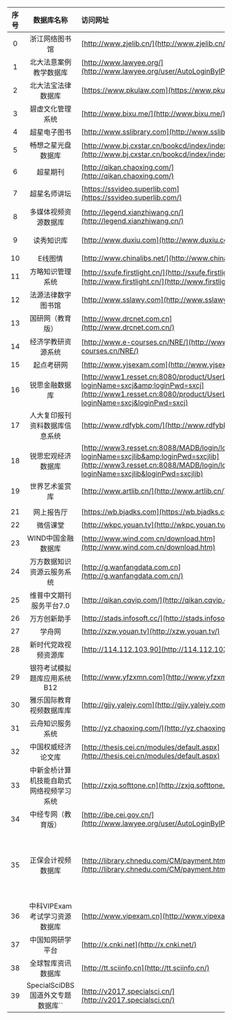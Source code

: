 | 序号 |                数据库名称                | 访问网址                                                                                                                                                                        | 免费访问方式                                                                                                                                                                                                                                                     |
| :--: | :--------------------------------------: | :------------------------------------------------------------------------------------------------------------------------------------------------------------------------------ | :--------------------------------------------------------------------------------------------------------------------------------------------------------------------------------------------------------------------------------------------------------------- |
|  0  |              浙江网络图书馆              | [http://www.zjelib.cn/](http://www.zjelib.cn/)                                                                                                                                     |                                                                                                                                                                                                                                                                  |
|  1  |          北大法意案例教学数据库          | [http://www.lawyee.org/](http://www.lawyee.org/user/AutoLoginByIP.asp)                                                                                                             | 账号密码为：sxcjlaw                                                                                                                                                                                                                                              |
|  2  |            北大法宝法律数据库            | [https://www.pkulaw.com](https://www.pkulaw.com/)                                                                                                                                  | 账号：山西财经大学<br />密码：123456                                                                                                                                                                                                                             |
|  3  |             碧虚文化管理系统             | [http://www.bixu.me/](http://www.bixu.me/)                                                                                                                                         | 账号密码：bixu2020                                                                                                                                                                                                                                               |
|  4  |               超星电子图书               | [http://www.sslibrary.com](http://www.sslibrary.com/)                                                                                                                              | 账号：sxcj  密码：sxcjdx@0318                                                                                                                                                                                                                                    |
|  5  |            畅想之星光盘数据库            | [http://www.bj.cxstar.cn/bookcd/index/index.do](http://www.bj.cxstar.cn/bookcd/index/index.do)                                                                                     | 账号：sxcjdx 密码：111111                                                                                                                                                                                                                                        |
|  6  |                 超星期刊                 | [http://qikan.chaoxing.com/](http://qikan.chaoxing.com/)                                                                                                                           | 无须账密  全库免费开放访问                                                                                                                                                                                                                                       |
|  7  |               超星名师讲坛               | [https://ssvideo.superlib.com](https://ssvideo.superlib.com/)                                                                                                                      | 单位：山西财经大学  <br />账号：sxcj 密码：sxcjdx@0318                                                                                                                                                                                                           |
|  8  |           多媒体视频资源数据库           | [http://legend.xianzhiwang.cn/](http://legend.xianzhiwang.cn/)                                                                                                                     | 无须账密  全库免费开放访问                                                                                                                                                                                                                                       |
|  9  |                读秀知识库                | [http://www.duxiu.com](http://www.duxiu.com/)                                                                                                                                      | 账号：sxcj  密码：sxcjdx@0318<br />账号: `sxstsg2`　密码: `sxst#09072@dx`                                                                                                                                                                                    |
|  10  |                 E线图情                 | [http://www.chinalibs.net/](http://www.chinalibs.net/)                                                                                                                             | 账号密码：exiantuqing2020                                                                                                                                                                                                                                        |
|  11  |             方略知识管理系统             | [http://sxufe.firstlight.cn/](http://sxufe.firstlight.cn/)或[http://www.firstlight.cn/](http://www.firstlight.cn/)                                                                    | 账号密码：fanglve2020                                                                                                                                                                                                                                            |
|  12  |            法源法律数字图书馆            | [http://www.sslawy.com](http://www.sslawy.com/)                                                                                                                                    | 单位编码：sxcjdx<br />账号：814371@lawy.org 密码：21675605                                                                                                                                                                                                       |
|  13  |             国研网（教育版）             | [http://www.drcnet.com.cn](http://www.drcnet.com.cn/)                                                                                                                              | 全库免费开放访问                                                                                                                                                                                                                                                 |
|  14  |            经济学教研资源系统            | [http://www.e-courses.cn/NRE/](http://www.e-courses.cn/NRE/)                                                                                                                       | 部分开放                                                                                                                                                                                                                                                         |
|  15  |                起点考研网                | [http://www.yjsexam.com](http://www.yjsexam.com/)                                                                                                                                  | 微信关注公众号注册可访问                                                                                                                                                                                                                                         |
|  16  |              锐思金融数据库              | [http://www1.resset.cn:8080/product/UserLogin?loginName=sxcj&amp;loginPwd=sxcj](http://www1.resset.cn:8080/product/UserLogin?loginName=sxcj&loginPwd=sxcj)                         | 无须账密  全库免费开放访问                                                                                                                                                                                                                                       |
|  17  |      人大复印报刊资料数据库信息系统      | [http://www.rdfybk.com/](http://www.rdfybk.com/)                                                                                                                                   | 账号：pingan2020密码：pingan2020                                                                                                                                                                                                                                 |
|  18  |            锐思宏观经济数据库            | [http://www3.resset.cn:8088/MADB/login/login.action?loginName=sxcjlib&amp;loginPwd=sxcjlib](http://www3.resset.cn:8088/MADB/login/login.action?loginName=sxcjlib&loginPwd=sxcjlib) | 无须账密  全库免费开放访问                                                                                                                                                                                                                                       |
|  19  |              世界艺术鉴赏库              | [http://www.artlib.cn/](http://www.artlib.cn/)                                                                                                                                     | 账号we2020  密码we2020                                                                                                                                                                                                                                           |
|     |                                         |                                                                                                                                                                                 |                                                                                                                                                                                                                                                                  |
|  21  |                网上报告厅                | [https://wb.bjadks.com](https://wb.bjadks.com/)                                                                                                                                    | 无须账密  全库免费开放访问                                                                                                                                                                                                                                       |
|  22  |                 微信课堂                 | [http://wkpc.youan.tv](http://wkpc.youan.tv/)                                                                                                                                      | 远程账密开放访问（用户名：sxcd  密码：sxcd）                                                                                                                                                                                                                     |
|  23  |            WIND中国金融数据库            | [http://www.wind.com.cn/download.htm](http://www.wind.com.cn/download.htm)                                                                                                         | 无须账密  全库免费开放访问                                                                                                                                                                                                                                       |
|  24  |        万方数据知识资源云服务系统        | [http://g.wanfangdata.com.cn](http://g.wanfangdata.com.cn/)                                                                                                                        | 账号wfsxcjdx2020密码wfsxcjdx2020                                                                                                                                                                                                                                 |
|  25  |         维普中文期刊服务平台7.0         | [http://qikan.cqvip.com/](http://qikan.cqvip.com/)                                                                                                                                 | 无须账密  全库免费开放访问                                                                                                                                                                                                                                       |
|  26  |               万方创新助手               | [http://stads.infosoft.cc/](http://stads.infosoft.cc/)                                                                                                                             | 无须账密  全库免费开放访问                                                                                                                                                                                                                                       |
|  27  |                  学舟网                  | [http://xzw.youan.tv](http://xzw.youan.tv/)                                                                                                                                        | 无须账密  全库免费开放访问                                                                                                                                                                                                                                       |
|  28  |           新时代党政视频资源库           | [http://114.112.103.90](http://114.112.103.90/)                                                                                                                                    | 全库免费开放访问                                                                                                                                                                                                                                                 |
|  29  |       银符考试模拟题库应用系统B12       | [http://www.yfzxmn.com](http://www.yfzxmn.com/)                                                                                                                                    | wap端用户自行注册即可免费使用                                                                                                                                                                                                                                    |
|  30  |         雅乐国际教育视频数据库库         | [http://gjjy.yalejy.com](http://gjjy.yalejy.com/)                                                                                                                                  | 无须账密  全库免费开放访问                                                                                                                                                                                                                                       |
|  31  |             云舟知识服务系统             | [http://yz.chaoxing.com/](http://yz.chaoxing.com/)                                                                                                                                 | 无须账密  全库免费开放访问                                                                                                                                                                                                                                       |
|  32  |            中国权威经济论文库            | [http://thesis.cei.cn/modules/default.aspx](http://thesis.cei.cn/modules/default.aspx)                                                                                             | 无须账密  全库免费开放访问                                                                                                                                                                                                                                       |
|  33  | 中新金桥计算机技能自助式网络视频学习系统 | [http://zxjq.softtone.cn](http://zxjq.softtone.cn/)                                                                                                                                | VPN登录注册后全网访问                                                                                                                                                                                                                                            |
|  34  |            中经专网（教育版）            | [](http://ibe.cei.gov.cn/)[http://ibe.cei.gov.cn/](http://www.lawyee.org/user/AutoLoginByIP.asp)                                                                                   | 无须账密  全库免费开放访问                                                                                                                                                                                                                                       |
|  35  |            正保会计视频数据库            | [http://library.chnedu.com/CM/payment.html](http://library.chnedu.com/CM/payment.html)                                                                                             | "第一步：登陆：[http://library.chnedu.com/CM/payment.html](http://library.chnedu.com/CM/payment.html)输入：户名：wuhan2020，密码：jiayou2020<br />第二步：登陆成功后，再次访问：[http://library.chnedu.com/CM/payment.html](http://library.chnedu.com/CM/payment.html) |
|  36  |      中科VIPExam考试学习资源数据库      | [http://www.vipexam.cn](http://www.vipexam.cn/)                                                                                                                                    | 无须账密 全库免费开放访问                                                                                                                                                                                                                                        |
|  37  |             中国知网研学平台             | [http://x.cnki.net](http://x.cnki.net/)                                                                                                                                            | 无须账密 全库免费开放访问                                                                                                                                                                                                                                        |
|  38  |            全球智库资讯数据库            | [http://tt.sciinfo.cn](http://tt.sciinfo.cn/)                                                                                                                                      | 无须账密 全库免费开放访问                                                                                                                                                                                                                                        |
|  39  |    SpecialSciDBS国道外文专题数据库``    | [http://v2017.specialsci.cn/](http://v2017.specialsci.cn/)                                                                                                                         | 免费申请VIP帐户，注册后可在一年内免费使用                                                                                                                                                                                                                        |
